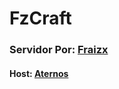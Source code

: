 # FzCraft

### Servidor Por: [Fraizx](https://twitter.com/FraizxGD/)

#### Host: [Aternos](https://aternos.org/)
